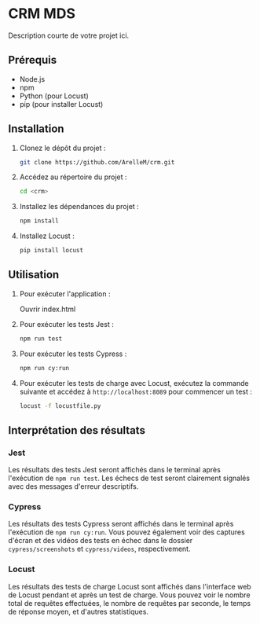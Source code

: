 # CRM MDS

Description courte de votre projet ici.

## Prérequis

- Node.js
- npm
- Python (pour Locust)
- pip (pour installer Locust)

## Installation

1. Clonez le dépôt du projet :

    ```bash
    git clone https://github.com/ArelleM/crm.git
    ```

2. Accédez au répertoire du projet :

    ```bash
    cd <crm>
    ```

3. Installez les dépendances du projet :

    ```bash
    npm install
    ```

4. Installez Locust :

    ```bash
    pip install locust
    ```

## Utilisation

1. Pour exécuter l'application :

   Ouvrir index.html

2. Pour exécuter les tests Jest :

    ```bash
    npm run test
    ```

3. Pour exécuter les tests Cypress :

    ```bash
    npm run cy:run
    ```

4. Pour exécuter les tests de charge avec Locust, exécutez la commande suivante et accédez à `http://localhost:8089` pour commencer un test :

    ```bash
    locust -f locustfile.py
    ```

## Interprétation des résultats

### Jest

Les résultats des tests Jest seront affichés dans le terminal après l'exécution de `npm run test`. Les échecs de test seront clairement signalés avec des messages d'erreur descriptifs.

### Cypress

Les résultats des tests Cypress seront affichés dans le terminal après l'exécution de `npm run cy:run`. Vous pouvez également voir des captures d'écran et des vidéos des tests en échec dans le dossier `cypress/screenshots` et `cypress/videos`, respectivement.

### Locust

Les résultats des tests de charge Locust sont affichés dans l'interface web de Locust pendant et après un test de charge. Vous pouvez voir le nombre total de requêtes effectuées, le nombre de requêtes par seconde, le temps de réponse moyen, et d'autres statistiques.
